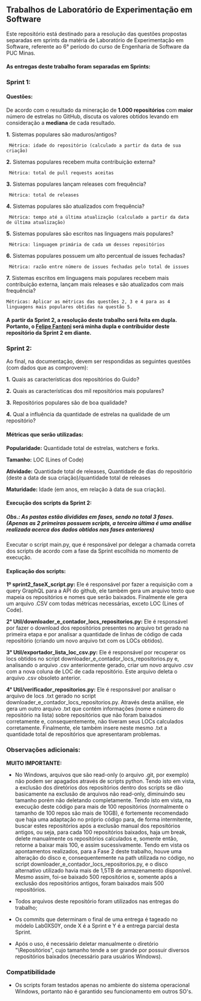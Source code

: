## Trabalhos de Laboratório de Experimentação em Software

Este repositório está destinado para a resolução das questões propostas separadas em sprints da matéria de Laboratório de Experimentação em Software, referente ao 6° período do curso de Engenharia de Software da PUC Minas.


#### As entregas deste trabalho foram separadas em Sprints:

### Sprint 1:

#### Questões:

De acordo com o resultado da mineração de **1.000 repositórios** com **maior** número de estrelas no GitHub, discuta os valores obtidos levando em consideração a **mediana** de cada resultado.

**1.** Sistemas populares são maduros/antigos?

     Métrica: idade do repositório (calculado a partir da data de sua criação)

**2.** Sistemas populares recebem muita contribuição externa?

     Métrica: total de pull requests aceitas

**3.** Sistemas populares lançam releases com frequência?

     Métrica: total de releases

**4.** Sistemas populares são atualizados com frequência?

     Métrica: tempo até a última atualização (calculado a partir da data de última atualização)

**5.** Sistemas populares são escritos nas linguagens mais populares?

     Métrica: linguagem primária de cada um desses repositórios

**6.** Sistemas populares possuem um alto percentual de issues fechadas?

     Métrica: razão entre número de issues fechadas pelo total de issues

**7.** Sistemas escritos em linguagens mais populares recebem mais contribuição externa, lançam mais releases e são atualizados com mais frequência?

    Métricas: Aplicar as métricas das questões 2, 3 e 4 para as 4 linguagens mais populares obtidas na questão 5. 

#### A partir da Sprint 2, a resolução deste trabalho será feita em dupla. Portanto, o [Felipe Fantoni](https://github.com/felipefantoni) será minha dupla e contribuidor deste repositório da Sprint 2 em diante.

### Sprint 2:

Ao final, na documentação, devem ser respondidas as seguintes questões (com dados que as comprovem):

**1.** Quais as características dos repositórios do Guido?
    
**2.** Quais as características dos mil repositórios mais populares?

**3.** Repositórios populares são de boa qualidade? 

**4.** Qual a influência da quantidade de estrelas na qualidade de um repositório?

#### Métricas que serão utilizadas:

**Popularidade:** Quantidade total de estrelas, watchers e forks.

**Tamanho:** LOC (Lines of Code)

**Atividade:** Quantidade total de releases, Quantidade de dias do repositório (deste a data de sua criação)/quantidade total de releases

**Maturidade:** Idade (em anos, em relação à data de sua criação).


#### Execução dos scripts da Sprint 2:

##### Obs.: As pastas estão divididas em fases, sendo no total 3 fases. (Apenas as 2 primeiras possuem scripts, a terceira última é uma análise realizada acerca dos dados obtidos nas fases anteriores)

Executar o script main.py, que é responsável por delegar a chamada correta dos scripts de acordo com a fase da Sprint escolhida no momento de execução.

#### Explicação dos scripts:

**1º sprint2_faseX_script.py:** Ele é responsável por fazer a requisição com a query GraphQL para a API do github, ele também gera um arquivo texto que mapeia os repositórios e nomes que serão baixados. Finalmente ele gera um arquivo .CSV com todas métricas necessárias, exceto LOC (Lines of Code).

**2° Util/downloader_e_contador_locs_repositorios.py:** Ele é responsável por fazer o download dos repositórios presentes no arquivo txt gerado na primeira etapa e por analisar a quantidade de linhas de código de cada repositório (criando um novo arquivo txt com os LOCs obtidos).

**3° Util/exportador_lista_loc_csv.py:** Ele é responsável por recuperar os locs obtidos no script downloader_e_contador_locs_repositorios.py e, analisando o arquivo .csv anteriormente gerado, criar um novo arquivo .csv com a nova coluna de LOC de cada repositório. Este arquivo deleta o arquivo .csv obsoleto anterior.

**4° Util/verificador_repositorios.py:** Ele é responsável por analisar o arquivo de locs .txt gerado no script downloader_e_contador_locs_repositorios.py. Através desta análise, ele gera um outro arquivo .txt que contém informações (nome e número do repositório na lista) sobre repositórios que não foram baixados corretamente e, consequentemente, não tiveram seus LOCs calculados corretamente. Finalmente, ele também insere neste mesmo .txt a quantidade total de repositórios que apresentaram problemas.

### Observações adicionais:

**MUITO IMPORTANTE:**

- No Windows, arquivos que são read-only (o arquivo .git, por exemplo) não podem ser apagados através de scripts python. Tendo isto em vista, a exclusão dos diretórios dos repositórios dentro dos scripts se dão basicamente na exclusão de arquivos não read-only, diminuindo seu tamanho porém não deletando completamente. Tendo isto em vista, na execução deste código para mais de 100 repositórios (normalmente o tamanho de 100 repos são mais de 10GB), é fortemente recomendado que haja uma adaptação no próprio código para, de forma intermitente, buscar estes repositórios após a exclusão manual dos repositórios antigos, ou seja, para cada 100 repositórios baixados, haja um break, delete manualmente os repositórios calculados e, somente então, retorne a baixar mais 100, e assim sucessivamente. Tendo em vista os apontamentos realizados, para a Fase 2 deste trabalho, houve uma alteração do disco e, consequentemente na path utilizada no código, no script downloader_e_contador_locs_repositorios.py, e o disco alternativo utilizado havia mais de 1,5TB de armazenamento disponível. Mesmo assim, foi-se baixado 500 repositórios e, somente após a exclusão dos repositórios antigos, foram baixados mais 500 repositórios.
 
- Todos arquivos deste repositório foram utilizados nas entregas do trabalho;

- Os commits que determinam o final de uma entrega é tageado no módelo Lab0XS0Y, onde X é a Sprint e Y é a entrega parcial desta Sprint.

- Após o uso, é necessário deletar manualmente o diretório "\Repositórios", cujo tamanho tende a ser grande por possuir diversos repositórios baixados (necessário para usuários Windows).

### Compatibilidade

- Os scripts foram testados apenas no ambiente do sistema operacional Windows, portanto não é garantido seu funcionamento em outros SO's.
